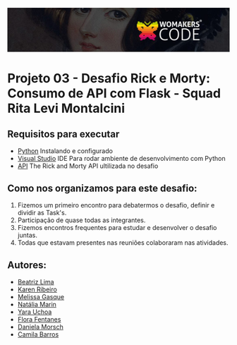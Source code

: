 ![unnamed](https://raw.githubusercontent.com/YaraDanieleUchoa/exercicio_POO_BD_squad_Rita_Levi_Montalcini/Mercado_SquadRitaLeviMontalcini/.img/logo.jpg)

# Projeto 03 - Desafio Rick e Morty: Consumo de API com Flask - Squad Rita Levi Montalcini

## Requisitos para executar

-   [Python](https://www.python.org/downloads/) Instalando e configurado
-   [Visual Studio](https://code.visualstudio.com/download) IDE Para rodar ambiente de desenvolvimento com Python
-   [API](https://rickandmortyapi.com/) The Rick and Morty API ultilizada no desafio
   

  
## Como nos organizamos para este desafio:

1. Fizemos um primeiro encontro para debatermos o desafio, definir e dividir as Task's.
2. Participação de quase todas as integrantes.
3. Fizemos encontros frequentes para estudar e desenvolver o desafio juntas.
5. Todas que estavam presentes nas reuniões colaboraram nas atividades.

   
## Autores:

-    [Beatriz Lima](https://github.com/beadlim)
-    [Karen Ribeiro](https://github.com/karenribeiro7)
-    [Melissa Gasque](https://github.com/MelissaGasque)
-    [Natália Marin](https://github.com/NaHaze)
-    [Yara Uchoa](https://github.com/YaraDanieleUchoa)
-    [Flora Fentanes](https://github.com/Florafb)
-    [Daniela Morsch](https://github.com/DaniMorsch)
-    [Camila Barros](https://github.com/cabarros3)
